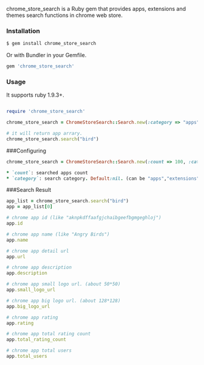 chrome_store_search is a Ruby gem that provides apps, extensions and themes search functions in chrome web store.

### Installation

```sh
$ gem install chrome_store_search
```

Or with Bundler in your Gemfile.

```ruby
gem 'chrome_store_search'
```

### Usage
It supports ruby 1.9.3+.

```ruby

require 'chrome_store_search'

chrome_store_search = ChromeStoreSearch::Search.new(:category => "apps")

# it will return app arrary.
chrome_store_search.search("bird")
```

###Configuring

```ruby
chrome_store_search = ChromeStoreSearch::Search.new(:count => 100, :category => "apps")

* `count`: searched apps count
* `category`: search category. Default:nil. (can be "apps","extensions","themes").
```

###Search Result
```ruby
app_list = chrome_store_search.search("bird")
app = app_list[0]

# chrome app id (like "aknpkdffaafgjchaibgeefbgmgeghloj")
app.id

# chrome app name (like "Angry Birds")
app.name

# chrome app detail url
app.url

# chrome app description
app.description

# chrome app small logo url. (about 50*50)
app.small_logo_url

# chrome app big logo url. (about 128*128)
app.big_logo_url

# chrome app rating
app.rating

# chrome app total rating count
app.total_rating_count

# chrome app total users
app.total_users
